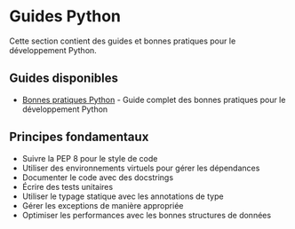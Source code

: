 # Guides Python

Cette section contient des guides et bonnes pratiques pour le développement Python.

## Guides disponibles

- [Bonnes pratiques Python](python_best_practices.md) - Guide complet des bonnes pratiques pour le développement Python

## Principes fondamentaux

- Suivre la PEP 8 pour le style de code
- Utiliser des environnements virtuels pour gérer les dépendances
- Documenter le code avec des docstrings
- Écrire des tests unitaires
- Utiliser le typage statique avec les annotations de type
- Gérer les exceptions de manière appropriée
- Optimiser les performances avec les bonnes structures de données
